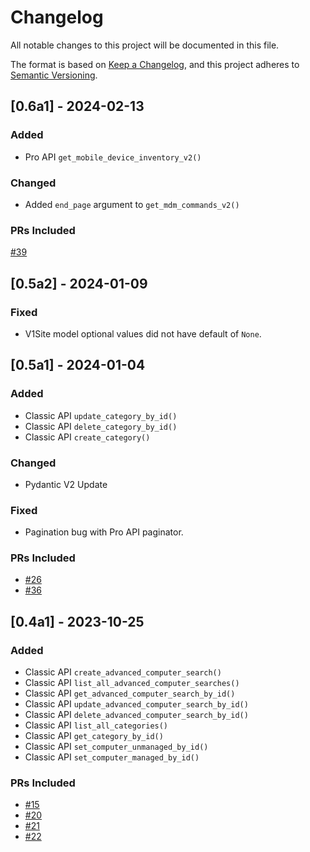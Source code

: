 # Changelog

<!-- This file is to only be updated on version releases and not with feature/fix PRs. -->

All notable changes to this project will be documented in this file.

The format is based on [Keep a Changelog](https://keepachangelog.com/en/1.0.0/),
and this project adheres to [Semantic Versioning](https://semver.org/spec/v2.0.0.html).

## [0.6a1] - 2024-02-13

### Added

- Pro API `get_mobile_device_inventory_v2()`

### Changed

- Added `end_page` argument to `get_mdm_commands_v2()`

### PRs Included

[#39](https://github.com/macadmins/jamf-pro-sdk-python/pull/39)

## [0.5a2] - 2024-01-09

### Fixed

- V1Site model optional values did not have default of `None`.

## [0.5a1] - 2024-01-04

### Added

- Classic API `update_category_by_id()`
- Classic API `delete_category_by_id()`
- Classic API `create_category()`

### Changed

- Pydantic V2 Update

### Fixed

- Pagination bug with Pro API paginator.

### PRs Included

- [#26](https://github.com/macadmins/jamf-pro-sdk-python/pull/26)
- [#36](https://github.com/macadmins/jamf-pro-sdk-python/pull/36)

## [0.4a1] - 2023-10-25

### Added

- Classic API `create_advanced_computer_search()`
- Classic API `list_all_advanced_computer_searches()`
- Classic API `get_advanced_computer_search_by_id()`
- Classic API `update_advanced_computer_search_by_id()`
- Classic API `delete_advanced_computer_search_by_id()`
- Classic API `list_all_categories()`
- Classic API `get_category_by_id()`
- Classic API `set_computer_unmanaged_by_id()`
- Classic API `set_computer_managed_by_id()`

### PRs Included

- [#15](https://github.com/macadmins/jamf-pro-sdk-python/pull/15)
- [#20](https://github.com/macadmins/jamf-pro-sdk-python/pull/20)
- [#21](https://github.com/macadmins/jamf-pro-sdk-python/pull/21)
- [#22](https://github.com/macadmins/jamf-pro-sdk-python/pull/22)
